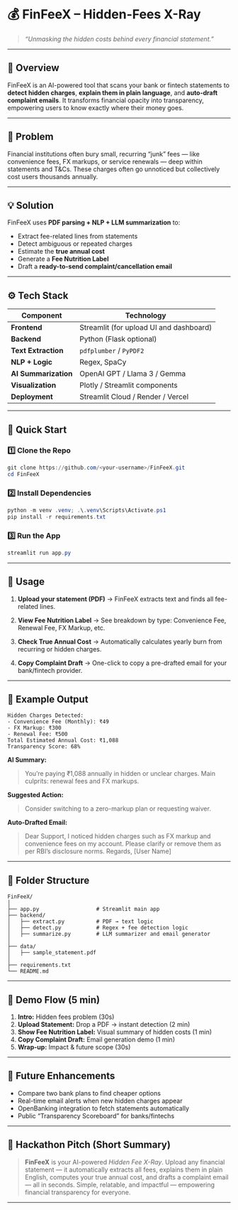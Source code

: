# 💰 FinFeeX – Hidden-Fees X-Ray

> *“Unmasking the hidden costs behind every financial statement.”*

---

## 🧭 Overview

FinFeeX is an AI-powered tool that scans your bank or fintech statements to **detect hidden charges**, **explain them in plain language**, and **auto-draft complaint emails**. It transforms financial opacity into transparency, empowering users to know exactly where their money goes.

---

## 🎯 Problem

Financial institutions often bury small, recurring “junk” fees — like convenience fees, FX markups, or service renewals — deep within statements and T&Cs. These charges often go unnoticed but collectively cost users thousands annually.

---

## 💡 Solution

FinFeeX uses **PDF parsing + NLP + LLM summarization** to:

* Extract fee-related lines from statements
* Detect ambiguous or repeated charges
* Estimate the **true annual cost**
* Generate a **Fee Nutrition Label**
* Draft a **ready-to-send complaint/cancellation email**

---

## ⚙️ Tech Stack

| Component            | Technology                              |
| -------------------- | --------------------------------------- |
| **Frontend**         | Streamlit (for upload UI and dashboard) |
| **Backend**          | Python (Flask optional)                 |
| **Text Extraction**  | `pdfplumber` / `PyPDF2`                 |
| **NLP + Logic**      | Regex, SpaCy                            |
| **AI Summarization** | OpenAI GPT / Llama 3 / Gemma            |
| **Visualization**    | Plotly / Streamlit components           |
| **Deployment**       | Streamlit Cloud / Render / Vercel       |

---

## 🚀 Quick Start

### 1️⃣ Clone the Repo

```powershell
git clone https://github.com/<your-username>/FinFeeX.git
cd FinFeeX
```

### 2️⃣ Install Dependencies

```powershell
python -m venv .venv; .\.venv\Scripts\Activate.ps1
pip install -r requirements.txt
```

### 3️⃣ Run the App

```powershell
streamlit run app.py
```

---

## 📄 Usage

1. **Upload your statement (PDF)**
	→ FinFeeX extracts text and finds all fee-related lines.

2. **View Fee Nutrition Label**
	→ See breakdown by type: Convenience Fee, Renewal Fee, FX Markup, etc.

3. **Check True Annual Cost**
	→ Automatically calculates yearly burn from recurring or hidden charges.

4. **Copy Complaint Draft**
	→ One-click to copy a pre-drafted email for your bank/fintech provider.

---

## 🧠 Example Output

```
Hidden Charges Detected:
- Convenience Fee (Monthly): ₹49
- FX Markup: ₹300
- Renewal Fee: ₹500
Total Estimated Annual Cost: ₹1,088
Transparency Score: 68%
```

**AI Summary:**

> You’re paying ₹1,088 annually in hidden or unclear charges.
> Main culprits: renewal fees and FX markups.

**Suggested Action:**

> Consider switching to a zero-markup plan or requesting waiver.

**Auto-Drafted Email:**

> Dear Support,
> I noticed hidden charges such as FX markup and convenience fees on my account.
> Please clarify or remove them as per RBI’s disclosure norms.
> Regards,
> [User Name]

---

## 🧩 Folder Structure

```
FinFeeX/
│
├── app.py                  # Streamlit main app
├── backend/
│   ├── extract.py          # PDF → text logic
│   ├── detect.py           # Regex + fee detection logic
│   ├── summarize.py        # LLM summarizer and email generator
│
├── data/
│   ├── sample_statement.pdf
│
├── requirements.txt
└── README.md
```

---

## 🎥 Demo Flow (5 min)

1. **Intro:** Hidden fees problem (30s)
2. **Upload Statement:** Drop a PDF → instant detection (2 min)
3. **Show Fee Nutrition Label:** Visual summary of hidden costs (1 min)
4. **Copy Complaint Draft:** Email generation demo (1 min)
5. **Wrap-up:** Impact & future scope (30s)

---

## 🔮 Future Enhancements

* Compare two bank plans to find cheaper options
* Real-time email alerts when new hidden charges appear
* OpenBanking integration to fetch statements automatically
* Public “Transparency Scoreboard” for banks/fintechs

---

## 🏁 Hackathon Pitch (Short Summary)

> **FinFeeX** is your AI-powered *Hidden Fee X-Ray*.
> Upload any financial statement — it automatically extracts all fees, explains them in plain English, computes your true annual cost, and drafts a complaint email — all in seconds.
> Simple, relatable, and impactful — empowering financial transparency for everyone.

---


